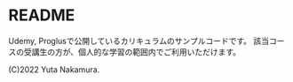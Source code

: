 # README
Udemy, Proglusで公開しているカリキュラムのサンプルコードです。 該当コースの受講生の方が、個人的な学習の範囲内でご利用いただけます。

(C)2022 Yuta Nakamura.
